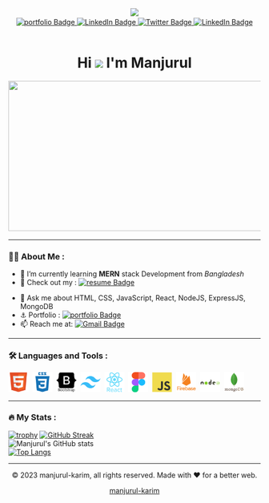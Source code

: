 

<div id="header" align="center">
  <img src="https://media.giphy.com/media/M9gbBd9nbDrOTu1Mqx/giphy.gif" width="100"/>
</div>
<div id="badges" align="center">
  <a href="https://manjurul-karim-835d19.netlify.app/">
    <img src="https://img.shields.io/badge/portfolio-brown?style=for-the-badge&logo=portfolio&logoColor=white" alt="portfolio Badge"/>
  </a>
  <a href="https://www.linkedin.com/in/manjurulkarim/">
    <img src="https://img.shields.io/badge/LinkedIn-blue?style=for-the-badge&logo=linkedin&logoColor=white" alt="LinkedIn Badge"/>
  </a>
  <a href="https://twitter.com/manjurul_karim">
    <img src="https://img.shields.io/badge/Twitter-dodgerblue?style=for-the-badge&logo=twitter&logoColor=white" alt="Twitter Badge"/>
  </a>
   <a href="https://www.facebook.com/mmkarimtanjil">
    <img src="https://img.shields.io/badge/FaceBook-blue?style=for-the-badge&logo=facebook&logoColor=white" alt="LinkedIn Badge"/>
  </a>
</div>
<div align="center"><img src="https://komarev.com/ghpvc/?username=manjurul-karim&style=flat-square&color=blue" alt=""/></div>

<div align="center">
 <h1>Hi
  <img src="https://media.giphy.com/media/hvRJCLFzcasrR4ia7z/giphy.gif" width="30px"/> I'm
 Manjurul</h1>
</div>


<div align="center">
  <img src="https://media.giphy.com/media/dWesBcTLavkZuG35MI/giphy.gif" width="600" height="300"/>
</div>

---

### :man_technologist: About Me :

<!--
- 🔭 I’m currently working on ... -->
- 🌱 I’m  currently  learning **MERN** stack  Development from  *Bangladesh*
- 📄 Check out my : <a href="https://drive.google.com/file/d/1feuhdLIV93bvXtfiHljBz7pghlPm83wn/view?usp=sharing"><img src="https://img.shields.io/badge/resume-blue?style=for-the-badge&logo=portfolio&logoColor=white" alt="resume Badge"/></a> 
<!--- 👯 I’m looking to collaborate on ... 
- 🤔 I’m looking for help with ... -->
- 💬 Ask me about HTML, CSS, JavaScript, React, NodeJS, ExpressJS, MongoDB
- ⚓ Portfolio :  <a href="https://manjurul-karim-835d19.netlify.app/">
    <img src="https://img.shields.io/badge/portfolio-brown?style=for-the-badge&logo=portfolio&logoColor=white" alt="portfolio Badge"/>
  </a>
- 📫 Reach me at: [![Gmail Badge](https://img.shields.io/badge/gmail-red?style=flat&logo=gmail&logoColor=white)](mailto:manjurul17002@gmail.com)
<!-- - 😄 Pronouns: ...
- ⚡ Fun fact: ... -->

---

### :hammer_and_wrench: Languages and Tools :
<div>
  <img src="https://github.com/devicons/devicon/blob/master/icons/html5/html5-original.svg" title="HTML5" alt="HTML" width="40" height="40"/>&nbsp;
  <img src="https://github.com/devicons/devicon/blob/master/icons/css3/css3-plain-wordmark.svg"  title="CSS3" alt="CSS" width="40" height="40"/>&nbsp;
  <img src="https://github.com/devicons/devicon/blob/master/icons/bootstrap/bootstrap-plain-wordmark.svg"  title="Bootstrap" alt="bootstrap" width="40" height="40"/>&nbsp;
  <img src="https://github.com/devicons/devicon/blob/master/icons/tailwindcss/tailwindcss-plain.svg"  title="tailwindcss" alt="CSS" width="40" height="40"/>&nbsp;
  <img src="https://github.com/devicons/devicon/blob/master/icons/react/react-original-wordmark.svg" title="React" alt="React" width="40" height="40"/>&nbsp;
  <img src="https://github.com/devicons/devicon/blob/master/icons/figma/figma-original.svg" title="React" alt="React" width="40" height="40"/>&nbsp;
  <img src="https://github.com/devicons/devicon/blob/master/icons/javascript/javascript-original.svg" title="JavaScript" alt="JavaScript" width="40" height="40"/>&nbsp;
  <img src="https://github.com/devicons/devicon/blob/master/icons/firebase/firebase-plain-wordmark.svg" title="Firebase" alt="Firebase" width="40" height="40"/>&nbsp;
  <img src="https://github.com/devicons/devicon/blob/master/icons/nodejs/nodejs-original-wordmark.svg" title="NodeJS" alt="NodeJS" width="40" height="40"/>&nbsp;
  <img src="https://github.com/devicons/devicon/blob/master/icons/mongodb/mongodb-original-wordmark.svg" title="NodeJS" alt="NodeJS" width="40" height="40"/>&nbsp;
</div>

---

### :fire: My Stats :
[![trophy](https://github-profile-trophy.vercel.app/?username=manjurul-karim)](https://github.com/manjurul-karim/github-profile-trophy)
[![GitHub Streak](http://github-readme-streak-stats.herokuapp.com?user=manjurul-karim&theme=white&background=FFFFFF)](https://git.io/streak-stats)   
 ![Manjurul's GitHub stats](https://github-readme-stats.vercel.app/api?username=manjurul-karim&show_icons=true&theme=transparent)     
 [![Top Langs](https://github-readme-stats.vercel.app/api/top-langs/?username=manjurul-karim&layout=compact&theme=vision-friendly-light)](https://github.com/manjurul-karim/github-readme-stats)


 ---
<p align="center"> © 2023 manjurul-karim, all rights reserved. Made with ❤️ for a better web. </p>
<p align="center">
<a href="https://manjurul-karim-835d19.netlify.app/" target="_blank">manjurul-karim</a>
</p>

